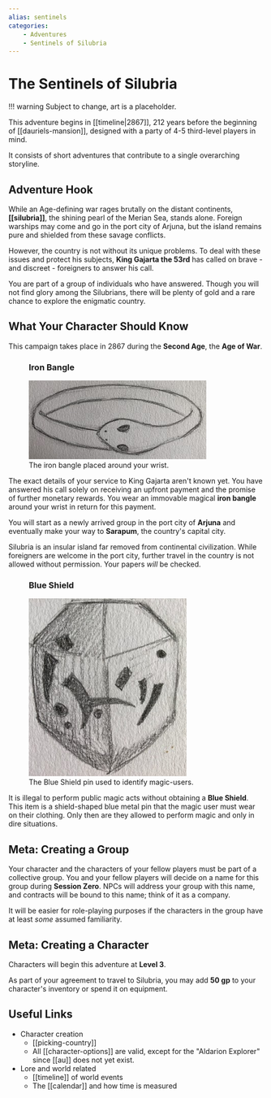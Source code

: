 ```yaml
---
alias: sentinels
categories:
    - Adventures
    - Sentinels of Silubria
---
```

# The Sentinels of Silubria

!!! warning
    Subject to change, art is a placeholder.

This adventure begins in [[timeline|2867]], 212 years before the beginning of [[dauriels-mansion]], designed with a party of 4-5 third-level players in mind.

It consists of short adventures that contribute to a single overarching storyline.

## Adventure Hook

While an Age-defining war rages brutally on the distant continents, **[[silubria]]**, the shining pearl of the Merian Sea, stands alone. Foreign warships may come and go in the port city of Arjuna, but the island remains pure and shielded from these savage conflicts.

However, the country is not without its unique problems. To deal with these issues and protect his subjects, **King Gajarta the 53rd** has called on brave - and discreet - foreigners to answer his call.

You are part of a group of individuals who have answered. Though you will not find glory among the Silubrians, there will be plenty of gold and a rare chance to explore the enigmatic country.

## What Your Character Should Know

This campaign takes place in 2867 during the **Second Age**, the **Age of War**.

<figure class="infobox right">
  <h3>Iron Bangle</h3>
  <a href="/assets/images/iron-bangle-full.jpg">
    <img src="/assets/images/iron-bangle-tiny.jpg" />
  </a>
  <figcaption>
    The iron bangle placed around your wrist.
  </figcaption>
</figure>

The exact details of your service to King Gajarta aren't known yet. You have answered his call solely on receiving an upfront payment and the promise of further monetary rewards. You wear an immovable magical **iron bangle** around your wrist in return for this payment.

You will start as a newly arrived group in the port city of **Arjuna** and eventually make your way to **Sarapum**, the country's capital city.

Silubria is an insular island far removed from continental civilization. While foreigners are welcome in the port city, further travel in the country is not allowed without permission. Your papers *will* be checked.

<figure class="infobox right">
  <h3>Blue Shield</h3>
  <a href="/assets/images/blue-shield-full.jpg">
    <img src="/assets/images/blue-shield-tiny.jpg" />
  </a>
  <figcaption>
    The Blue Shield pin used to identify magic-users.
  </figcaption>
</figure>

It is illegal to perform public magic acts without obtaining a **Blue Shield**. This item is a shield-shaped blue metal pin that the magic user must wear on their clothing. Only then are they allowed to perform magic and only in dire situations.

## Meta: Creating a Group

Your character and the characters of your fellow players must be part of a collective group. You and your fellow players will decide on a name for this group during **Session Zero**. NPCs will address your group with this name, and contracts will be bound to this name; think of it as a company.

It will be easier for role-playing purposes if the characters in the group have at least *some* assumed familiarity.

## Meta: Creating a Character

Characters will begin this adventure at **Level 3**.

As part of your agreement to travel to Silubria, you may add **50 gp** to your character's inventory or spend it on equipment.

## Useful Links

- Character creation
  - [[picking-country]]
  - All [[character-options]] are valid, except for the "Aldarion Explorer" since [[au]] does not yet exist.
- Lore and world related
  - [[timeline]] of world events
  - The [[calendar]] and how time is measured

